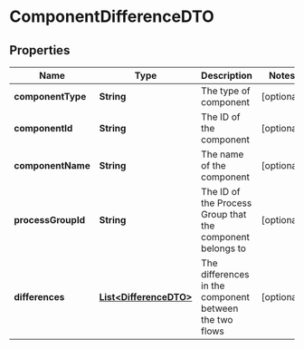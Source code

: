

# ComponentDifferenceDTO

## Properties

Name | Type | Description | Notes
------------ | ------------- | ------------- | -------------
**componentType** | **String** | The type of component |  [optional]
**componentId** | **String** | The ID of the component |  [optional]
**componentName** | **String** | The name of the component |  [optional]
**processGroupId** | **String** | The ID of the Process Group that the component belongs to |  [optional]
**differences** | [**List&lt;DifferenceDTO&gt;**](DifferenceDTO.md) | The differences in the component between the two flows |  [optional]




